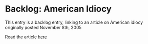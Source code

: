 # Backlog: American Idiocy

This entry is a backlog entry, linking to an article on American idiocy originally posted November 8th, 2005

Read the article <a href="http://pomax.livejournal.com/?skip=10#entry_6748" target="_blank">here</a>